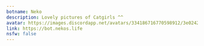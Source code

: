 ```yaml
---
botname: Neko
description: Lovely pictures of Catgirls ^^
avatar: https://images.discordapp.net/avatars/334186716770598912/3e02429ede1548d20d1e5e55965b0461.png
link: https://bot.nekos.life
nsfw: false
---
```

